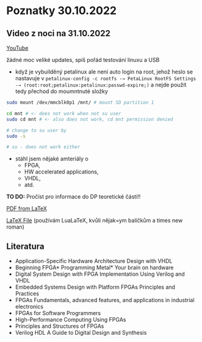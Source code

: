 # Poznatky 30.10.2022

## Video z noci na 31.10.2022

[YouTube](https://youtu.be/9jv35X0YgJQ)

žádné moc veliké updates, spíš pořád testování linuxu a USB

- když je vybuilděný petalinux ale není auto login na root, jehož heslo se nastavuje v `petalinux-config -c rootfs -→ PetaLinux RootFS Settings -→ (root:root;petalinux:petalinux:passwd-expire;)` a nejde použít tedy přechod do moumntnuté složky

```bash
sudo mount /dev/mmcblk0p1 /mnt/ # mount SD partition 1

cd mnt # <- does not work when not su user
sudo cd mnt # <- also does not work, cd mnt permission denied

# change to su user by
sudo -s

# su - does not work either
```

- stáhl jsem nějaké amteriály o
  - FPGA,
  - HW accelerated applications,
  - VHDL,
  - atd.

**TO DO:**
Pročíst pro informace do DP teoretické části!!

[PDF from LaTeX](/tex/dp.pdf)

[LaTeX File](/tex/dp.tex)
(používám LuaLaTeX, kvůli nějak=ym balíčkům a times new roman)

## Literatura

- Application-Specific Hardware Architecture Design with VHDL
- Beginning FPGA* Programming Metal* Your brain on hardware
- Digital System Design with FPGA Implementation Using Verilog and VHDL
- Embedded Systems Design with Platform FPGAs Principles and Practices
- FPGAs Fundamentals, advanced features, and applications in industrial electronics
- FPGAs for Software Programmers
- High-Performance Computing Using FPGAs
- Principles and Structures of FPGAs
- Verilog HDL A Guide to Digital Design and Synthesis
